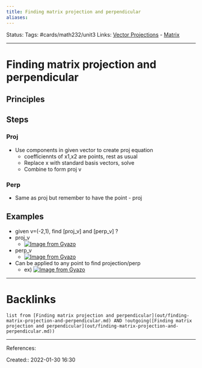 ```yaml
---
title: Finding matrix projection and perpendicular
aliases:
---
```

Status:
Tags: #cards/math232/unit3
Links: [Vector Projections](out/vector-projections.md) - [Matrix](out/matrix.md)
___

# Finding matrix projection and perpendicular

## Principles

## Steps

### Proj
- Use components in given vector to create proj equation
	- coefficiennts of x1,x2 are points, rest as usual
	- Replace x with standard basis vectors, solve
	- Combine to form proj v

### Perp
- Same as proj but remember to have the point - proj

## Examples
- given v=(-2,1), find [proj_v] and [perp_v]
?
- proj_v
	- [![Image from Gyazo](https://i.gyazo.com/b1d128a44a9a1d8f6efecca874d199ed.png)](https://gyazo.com/b1d128a44a9a1d8f6efecca874d199ed)
- perp_v
	- [![Image from Gyazo](https://i.gyazo.com/6402e1cb0a23ad5723f7c0f38a701f45.png)](https://gyazo.com/6402e1cb0a23ad5723f7c0f38a701f45)
- Can be applied to any point to find projection/perp
	- ex) [![Image from Gyazo](https://i.gyazo.com/15c30e850f68ee3247ecb3d699e25052.png)](https://gyazo.com/15c30e850f68ee3247ecb3d699e25052)
___
<!--SR:!2022-02-16,5,150-->

# Backlinks
```dataview
list from [Finding matrix projection and perpendicular](out/finding-matrix-projection-and-perpendicular.md) AND !outgoing([Finding matrix projection and perpendicular](out/finding-matrix-projection-and-perpendicular.md))
```
___
References:

Created:: 2022-01-30 16:30
